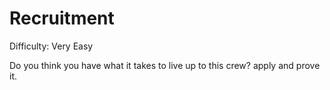 # Recruitment

Difficulty: Very Easy

Do you think you have what it takes to live up to this crew? apply and prove it.